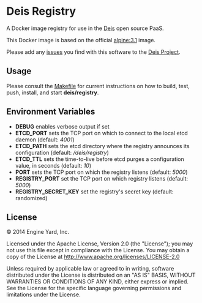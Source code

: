 # Deis Registry

A Docker image registry for use in the [Deis](http://deis.io) open source PaaS.

This Docker image is based on the official
[alpine:3.1](https://registry.hub.docker.com/_/alpine/) image.

Please add any [issues](https://github.com/deisthree/deis/issues) you find with this software to
the [Deis Project](https://github.com/deisthree/deis).

## Usage

Please consult the [Makefile](Makefile) for current instructions on how to build, test, push,
install, and start **deis/registry**.

## Environment Variables

* **DEBUG** enables verbose output if set
* **ETCD_PORT** sets the TCP port on which to connect to the local etcd
  daemon (default: *4001*)
* **ETCD_PATH** sets the etcd directory where the registry announces
  its configuration (default: */deis/registry*)
* **ETCD_TTL** sets the time-to-live before etcd purges a configuration
  value, in seconds (default: *10*)
* **PORT** sets the TCP port on which the registry listens (default: *5000*)
* **REGISTRY_PORT** set the TCP port on which registry listens
  (default: *5000*)
* **REGISTRY_SECRET_KEY** set the registry's secret key (default: randomized)

## License

© 2014 Engine Yard, Inc.

Licensed under the Apache License, Version 2.0 (the "License"); you may
not use this file except in compliance with the License. You may obtain
a copy of the License at <http://www.apache.org/licenses/LICENSE-2.0>

Unless required by applicable law or agreed to in writing, software
distributed under the License is distributed on an "AS IS" BASIS,
WITHOUT WARRANTIES OR CONDITIONS OF ANY KIND, either express or implied.
See the License for the specific language governing permissions and
limitations under the License.
